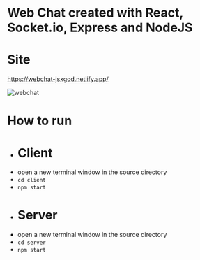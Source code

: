 # Web Chat created with React, Socket.io, Express and NodeJS

# Site
https://webchat-jsxgod.netlify.app/

![webchat](https://user-images.githubusercontent.com/22659815/172373847-a112512d-aca9-4470-a545-428777f76b87.png)

# How to run
- # Client
- open a new terminal window in the source directory
- `cd client`
- `npm start`
- # Server
- open a new terminal window in the source directory
- `cd server`
- `npm start`
